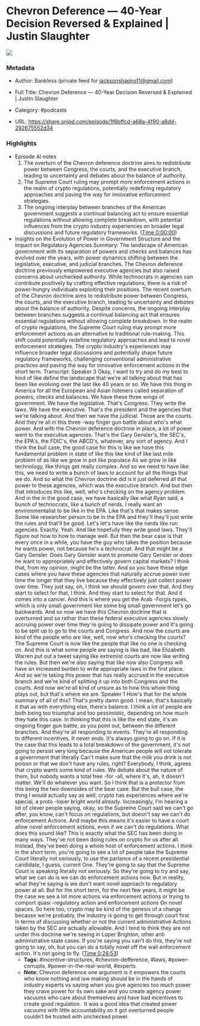 # Chevron Deference —  40-Year Decision Reversed & Explained | Justin Slaughter

![](https://wsrv.nl/?url=https%3A%2F%2Fpodcastcdn.bankless.com%2FpodcastImages%2FpodcastWhite.jpg&w=100&h=100)

### Metadata

- Author: Bankless (private feed for jacksonshapiro11@gmail.com)
- Full Title: Chevron Deference —  40-Year Decision Reversed & Explained | Justin Slaughter
- Category: #podcasts



- URL: https://share.snipd.com/episode/1f6bffcd-a68a-4f90-a8dd-292675552d34

### Highlights

- Episode AI notes
  1. The overturn of the Chevron deference doctrine aims to redistribute power between Congress, the courts, and the executive branch, leading to uncertainty and debates about the balance of authority.
  2. The Supreme Court ruling may prompt more enforcement actions in the realm of crypto regulations, potentially redefining regulatory approaches and paving the way for innovative enforcement strategies.
  3. The ongoing interplay between branches of the American government suggests a continual balancing act to ensure essential regulations without allowing complete breakdown, with potential influences from the crypto industry experiences on broader legal discussions and future regulatory frameworks. ([Time 0:00:00](https://share.snipd.com/episode-takeaways/b4806417-ffea-4fbf-a7db-7ffce0fa7688))
- Insights on the Evolution of Power in Government Structure and the Impact on Regulatory Agencies
  Summary:
  The landscape of American government with its separation of powers and checks and balances has evolved over the years, with power dynamics shifting between the legislative, executive, and judicial branches.
  The Chevron deference doctrine previously empowered executive agencies but also raised concerns about unchecked authority. While technocrats in agencies can contribute positively by crafting effective regulations, there is a risk of power-hungry individuals exploiting their positions.
  The recent overturn of the Chevron doctrine aims to redistribute power between Congress, the courts, and the executive branch, leading to uncertainty and debates about the balance of authority.
  Despite concerns, the ongoing interplay between branches suggests a continual balancing act that ensures essential regulations without allowing complete breakdown.
  In the realm of crypto regulations, the Supreme Court ruling may prompt more enforcement actions as an alternative to traditional rule-making. This shift could potentially redefine regulatory approaches and lead to novel enforcement strategies. The crypto industry's experiences may influence broader legal discussions and potentially shape future regulatory frameworks, challenging conventional administrative practices and paving the way for innovative enforcement actions in the short term.
  Transcript:
  Speaker 3
  Okay, I want to try and do my best to kind of like define the landscape that we're all talking about that has been like evolving over the last like 40 years or so. We have this thing in America for all the European and Asian listeners called separation of powers, checks and balances. We have these three wings of government. We have the legislative. That's Congress. They write the laws. We have the executive. That's the president and the agencies that we're talking about. And then we have the judicial. Those are the courts. And they're all in this three -way finger gun battle about who's what power. And with the Chevron deference doctrine in place, a lot of power went to the executive agencies. That's the Gary Gensler's, the SEC's, the EPA's, the FDIC's, the ABCD's, whatever, any sort of agency. And I think the bull case, the good case for this is like we have this fundamental problem in state of like this like kind of like last mile problem of as like we grow in pot like populace As we grow in like technology, like things get really complex. And so we need to have like this, we need to write a bunch of laws to account for all the things that we do. And so what the Chevron doctrine did is it just deferred all that power to these agencies, which was the executive branch. And but then that introduces this like, well, who's checking on the agency problem. And in the in the good case, we have basically like what Ryan said, a bunch of technocrats, like a bunch of nerds. I really want an environmentalist to be like in the EPA. Like that's that makes sense. Some like researcher person to be in the EPA and they'll they'll just write the rules and that'll be good. Let's let's have like the nerds like run agencies. Exactly. Yeah. And like hopefully they write good laws. They'll figure out how to how to manage well. But then the bear case is that every once in a while, you have the guy who takes the position because he wants power, not because he's a technocrat. And that might be a Gary Gensler. Does Gary Gensler want to promote Gary Gensler or does he want to appropriately and effectively govern capital markets? I think that, from my opinion, might be the latter. And so you have these edge cases where you have these agencies that naturally accrue power over time the longer that they live because they effectively just collect power over time. They just say, oh, I think we should govern over that. And they start to select for that, I think. And they start to select for that. And it comes into a cancer. And this is where you get the Arab -Forgis types, which is only small government like some big small government let's go backwards. And so now we have this Chevron doctrine that is overturned and so rather than these federal executive agencies slowly accruing power over time they're going to dissipate power and It's going to be split up to go to the courts and Congress. And now the courts are kind of the people who are like, well, now who's checking the courts? The Supreme Court is now like the people that like no one is checking on. And this is what some people are saying is like bad, like Elizabeth Warren put out a tweet saying like extremist courts are now like writing the rules. But then we're also saying that like now also Congress will have an increased burden to write appropriate laws in the first place. And so we're taking this power that has really accrued in the executive branch and we're kind of splitting it up into both Congress and the courts. And now we're all kind of unsure as to how this whole thing plays out, but that's where we are.
  Speaker 1
  How's that for the whole summary of all of this? That's pretty damn good. I mean, that's basically it that as with everything else, there's balance. I think a lot of people are both being too triumphal and too pessimistic, depending on how much they hate this case. In thinking that this is like the end state, it's an ongoing finger gun battle, as you point out, between the different branches. And they're all responding to events. They're all responding to different incentives. It never ends. It's always going to go on. If it is the case that this leads to a total breakdown of the government, it's not going to persist very long because the American people will not tolerate a government that literally Can't make sure that the milk you drink is not poison or that we don't have any rules, right? Everybody, I think, agrees that crypto wants some kind of rules. We debate about the nature of them, but nobody wants a total free -for -all, where it's, ah, it doesn't matter. We'll do whatever you want. So I think that is a protector from this being the two downsides of the bear case. But the bull case, the thing I would actually say as well, crypto has experiences where we're special, a proto -loper bright world already. Increasingly, I'm hearing a lot of clever people saying, okay, so the Supreme Court said we can't go after, you know, can't focus on regulations, but doesn't say we can't do enforcement Actions. And maybe this means it's easier to have a court allow novel enforcement actions, even if we can't do regulations. What does this sound like? This is exactly what the SEC has been doing in many ways. They've not been doing rules on crypto for us after all. Instead, they've been doing a whole host of enforcement actions. I think in the short term, you're going to see a lot of people take the Supreme Court literally not seriously, to use the parlance of a recent presidential candidate, I guess, current One. They're going to say that the Supreme Court is speaking literally not seriously. So they're going to try and say, what we can do is we can do enforcement actions now. But in reality, what they're saying is we don't want novel approach to regulatory power at all. But for the short term, for the next few years, it might be the case we see a lot more actions via enforcement actions or trying to comport quasi -regulatory action and enforcement actions On novel spaces. So here too, crypto may be kind of the genesis of a change because we're probably, the industry is going to get through court first in terms of discussing whether or not the current administrative Actions taken by the SEC are actually allowable. And I tend to think they are not under this doctrine we're seeing in Loper Brighton, other anti administrative state cases. If you're saying you can't do this, they're not going to say, oh, but you can do a totally novel off the wall enforcement action. It's not going to fly. ([Time 0:26:53](https://share.snipd.com/snip/322f03bb-ce88-4570-b2a6-146b217ae9e5))
    - **Tags:** #incentive-structures, #chevron-defference, #laws, #power-corrupts, #power-in-the-real-world, #experts
    - **Note:** Chevron deference one argument is it empowers the courts who know nothing and law making should be in the hands of industry experts vs saying when you give agencies too much power they crave power for its own sake and you create agency power vacuums who care about themselves and have bad incentives to create good regulation. 
      It was a good idea that created power vacuums with little accountability so it got overturned people couldn’t be trusted with unchecked power.
